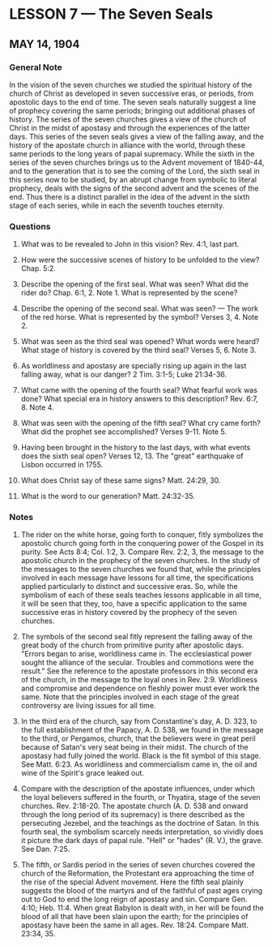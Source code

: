# LESSON 7 — The Seven Seals
## MAY 14, 1904

### General Note
In the vision of the seven churches we studied the spiritual history of the church of Christ as developed in seven successive eras, or periods, from apostolic days to the end of time. The seven seals naturally suggest a line of prophecy covering the same periods; bringing out additional phases of history. The series of the seven churches gives a view of the church of Christ in the midst of apostasy and through the experiences of the latter days. This series of the seven seals gives a view of the falling away, and the history of the apostate church in alliance with the world, through these same periods to the long years of papal supremacy. While the sixth in the series of the seven churches brings us to the Advent movement of 1840-44, and to the generation that is to see the coming of the Lord, the sixth seal in this series now to be studied, by an abrupt change from symbolic to literal prophecy, deals with the signs of the second advent and the scenes of the end. Thus there is a distinct parallel in the idea of the advent in the sixth stage of each series, while in each the seventh touches eternity.

### Questions

1. What was to be revealed to John in this vision? Rev. 4:1, last part.

2. How were the successive scenes of history to be unfolded to the view? Chap. 5:2.

3. Describe the opening of the first seal. What was seen? What did the rider do? Chap. 6:1, 2. Note 1. What is represented by the scene?

4. Describe the opening of the second seal. What was seen? — The work of the red horse. What is represented by the symbol? Verses 3, 4. Note 2.

5. What was seen as the third seal was opened? What words were heard? What stage of history is covered by the third seal? Verses 5, 6. Note 3.

6. As worldliness and apostasy are specially rising up again in the last falling away, what is our danger? 2 Tim. 3:1-5; Luke 21:34-36.

7. What came with the opening of the fourth seal? What fearful work was done? What special era in history answers to this description? Rev. 6:7, 8. Note 4.

8. What was seen with the opening of the fifth seal? What cry came forth? What did the prophet see accomplished? Verses 9-11. Note 5.

9. Having been brought in the history to the last days, with what events does the sixth seal open? Verses 12, 13. The "great" earthquake of Lisbon occurred in 1755.

10. What does Christ say of these same signs? Matt. 24:29, 30.

11. What is the word to our generation? Matt. 24:32-35.

### Notes

1. The rider on the white horse, going forth to conquer, fitly symbolizes the apostolic church going forth in the conquering power of the Gospel in its purity. See Acts 8:4; Col. 1:2, 3. Compare Rev. 2:2, 3, the message to the apostolic church in the prophecy of the seven churches. In the study of the messages to the seven churches we found that, while the principles involved in each message have lessons for all time, the specifications applied particularly to distinct and successive eras. So, while the symbolism of each of these seals teaches lessons applicable in all time, it will be seen that they, too, have a specific application to the same successive eras in history covered by the prophecy of the seven churches.

2. The symbols of the second seal fitly represent the falling away of the great body of the church from primitive purity after apostolic days. "Errors began to arise, worldliness came in. The ecclesiastical power sought the alliance of the secular. Troubles and commotions were the result." See the reference to the apostate professors in this second era of the church, in the message to the loyal ones in Rev. 2:9. Worldliness and compromise and dependence on fleshly power must ever work the same. Note that the principles involved in each stage of the great controversy are living issues for all time.

3. In the third era of the church, say from Constantine's day, A. D. 323, to the full establishment of the Papacy, A. D. 538, we found in the message to the third, or Pergamos, church, that the believers were in great peril because of Satan's very seat being in their midst. The church of the apostasy had fully joined the world. Black is the fit symbol of this stage. See Matt. 6:23. As worldliness and commercialism came in, the oil and wine of the Spirit's grace leaked out.

4. Compare with the description of the apostate influences, under which the loyal believers suffered in the fourth, or Thyatira, stage of the seven churches. Rev. 2:18-20. The apostate church (A. D. 538 and onward through the long period of its supremacy) is there described as the persecuting Jezebel, and the teachings as the doctrine of Satan. In this fourth seal, the symbolism scarcely needs interpretation, so vividly does it picture the dark days of papal rule. "Hell" or "hades" (R. V.), the grave. See Dan. 7:25.

5. The fifth, or Sardis period in the series of seven churches covered the church of the Reformation, the Protestant era approaching the time of the rise of the special Advent movement. Here the fifth seal plainly suggests the blood of the martyrs and of the faithful of past ages crying out to God to end the long reign of apostasy and sin. Compare Gen. 4:10; Heb. 11:4. When great Babylon is dealt with, in her will be found the blood of all that have been slain upon the earth; for the principles of apostasy have been the same in all ages. Rev. 18:24. Compare Matt. 23:34, 35.